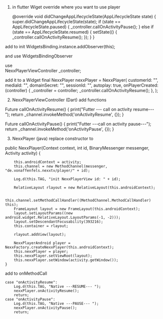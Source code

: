 1) in flutter Wiget override where you want to use player 

    @override
    void didChangeAppLifecycleState(AppLifecycleState state) {
      super.didChangeAppLifecycleState(state);
      if (state == AppLifecycleState.paused) {
        _controller.callOnActivityPause();
      } else if (state == AppLifecycleState.resumed) {
        setState(() {
          _controller.callOnActivityResume();
        });
      }
    }

  add to init 
    WidgetsBinding.instance.addObserver(this);

  and use WidgetsBindingObserver 

  use   
    NexxPlayerViewController _controller;

  add it to a Widget
    final NexxPlayer nexxPlayer = NexxPlayer(
      customerId: "<customerId>",
      mediaId: "<mediaId>",
      domainSecret: "<domainSecret>",
      sessionId: "<sessionId>",
      autoplay: true,
      onPlayerCreated: (controller) {
        _controller = controller;
        _controller.callOnActivityResume();
      },
    );  

2) NexxPlayerViewController (Dart) add functions 

  Future<void> callOnActivityResume() {
    print("Futter --- call on activity resume---");
    return _channel.invokeMethod('onActivityResume', {});
  }

  Future<void> callOnActivityPause() {
    print("Futter ---call on activity pause---");
    return _channel.invokeMethod('onActivityPause', {});
  }

3) NexxPlayer (java) replace constructor to

  public NexxPlayer(Context context, int id, BinaryMessenger messenger, Activity activity) {

        this.androidContext = activity;
        this.channel = new MethodChannel(messenger, "de.vonaffenfels.nexxtv/player/" + id);

        Log.d(this.TAG, "init NexxPlayerView id: " + id);

        RelativeLayout rlayout = new RelativeLayout(this.androidContext);

        this.channel.setMethodCallHandler((MethodChannel.MethodCallHandler) this);
        FrameLayout layout = new FrameLayout(this.androidContext);
        layout.setLayoutParams((new android.widget.RelativeLayout.LayoutParams(-1, -2)));
        layout.setDescendantFocusability(393216);
        this.container = rlayout; 

        rlayout.addView(layout);

        NexxPlayerAndroid player = NexxFactory.createNexxPlayer(this.androidContext);
        this.nexxPlayer = player;
        this.nexxPlayer.setViewRoot(layout);
        this.nexxPlayer.setWindow(activity.getWindow());
    }

  add to onMethodCall 

    case "onActivityResume":
        Log.d(this.TAG, "Native ---RESUME--- ");
        nexxPlayer.onActivityResume();
        return;
    case "onActivityPause":
        Log.d(this.TAG, "Native ---PAUSE--- ");
        nexxPlayer.onActivityPause();
        return;
